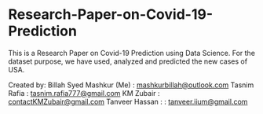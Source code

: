 # Research-Paper-on-Covid-19-Prediction
This is a Research Paper on Covid-19 Prediction using Data Science. For the dataset purpose, we have used, analyzed and predicted the new cases of USA. 

Created by: 
Billah Syed Mashkur (Me) : mashkurbillah@outlook.com 
Tasnim Rafia : tasnim.rafia777@gmail.com 
KM Zubair : contactKMZubair@gmail.com
Tanveer Hassan : : tanveer.iium@gmail.com
